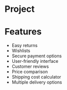 # Project

# Features
- Easy returns 
- Wishlists 
- Secure payment options 
- User-friendly interface 
- Customer reviews 
- Price comparison 
- Shipping cost calculator 
- Multiple delivery options
